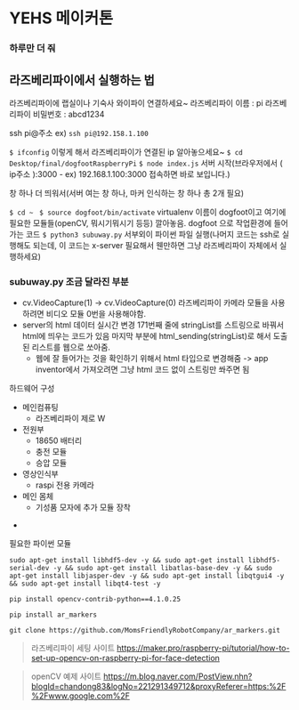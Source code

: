 # YEHS 메이커톤
### 하루만 더 줘

## 라즈베리파이에서 실행하는 법

라즈베리파이에 랩실이나 기숙사 와이파이 연결하세요~
라즈베리파이 이름 : pi
라즈베리파이 비밀번호 : abcd1234

ssh pi@주소
ex) ```ssh pi@192.158.1.100```

```$ ifconfig```
이렇게 해서 라즈베리파이가 연결된 ip 알아놓으세요~ 
```$ cd Desktop/final/dogfootRaspberryPi```
```$ node index.js```
서버 시작(브라우저에서 (   ip주소  ):3000  - ex) 192.168.1.100:3000 접속하면 바로 보입니다.)

창 하나 더 띄워서(서버 여는 창 하나, 마커 인식하는 창 하나 총 2개 필요)

```$ cd ~ ```
``` $ source dogfoot/bin/activate ```
virtualenv 이름이 dogfoot이고 여기에 필요한 모듈들(openCV, 뭐시기뭐시기 등등) 깔아놓음. dogfoot 으로 작업환경에 들어가는 코드
```$ python3 subuway.py```
서부외이 파이썬 파일 실행(나머지 코드는 ssh로 실행해도 되는데, 이 코드는 x-server 필요해서 웬만하면 그냥 라즈베리파이 자체에서 실행하세요)


### subuway.py 조금 달라진 부분
- cv.VideoCapture(1) -> cv.VideoCapture(0)
    라즈베리파이 카메라 모듈을 사용하려면 비디오 모듈 0번을 사용해야함.
- server의 html 데이터 실시간 변경
    171번째 줄에 stringList를 스트링으로 바꿔서 html에 띄우는 코드가 있음
    마지막 부분에 html_sending(stringList)로 해서 도출된 리스트를 웹으로 쏘아줌.
    * 웹에 잘 들어가는 것을 확인하기 위해서 html 타입으로 변경해줌 -> app inventor에서
    가져오려면 그냥 html 코드 없이 스트링만 쏴주면 됨


하드웨어 구성

- 메인컴퓨팅
    - 라즈베리파이 제로 W
- 전원부
    - 18650 배터리
    - 충전 모듈
    - 승압 모듈
- 영상인식부
    - raspi 전용 카메라
- 메인 몸체
    - 기성품 모자에 추가 모듈 장착

* 


필요한 파이썬 모듈

```
sudo apt-get install libhdf5-dev -y && sudo apt-get install libhdf5-serial-dev -y && sudo apt-get install libatlas-base-dev -y && sudo apt-get install libjasper-dev -y && sudo apt-get install libqtgui4 -y && sudo apt-get install libqt4-test -y
```
```
pip install opencv-contrib-python==4.1.0.25
```
```
pip install ar_markers
```
```
git clone https://github.com/MomsFriendlyRobotCompany/ar_markers.git
```

> 라즈베리파이 세팅 사이트
 https://maker.pro/raspberry-pi/tutorial/how-to-set-up-opencv-on-raspberry-pi-for-face-detection
 
> openCV 예제 사이트
https://m.blog.naver.com/PostView.nhn?blogId=chandong83&logNo=221291349712&proxyReferer=https:%2F%2Fwww.google.com%2F


